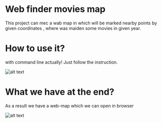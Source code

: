 # Web finder movies map 
This project can mec a wab map in which will be marked nearby 
points by given coordinates , where was maiden some movies in
given year.
# How to use it?
with command line actually! Just follow the instruction.

![alt text](https://github.com/fox-flex/map_html/blob/main/images/how_to_use.png)
# What we have at the end?
As a result we have a web-map which we can open in browser

![alt text](https://github.com/fox-flex/map_html/blob/main/images/result.png)

